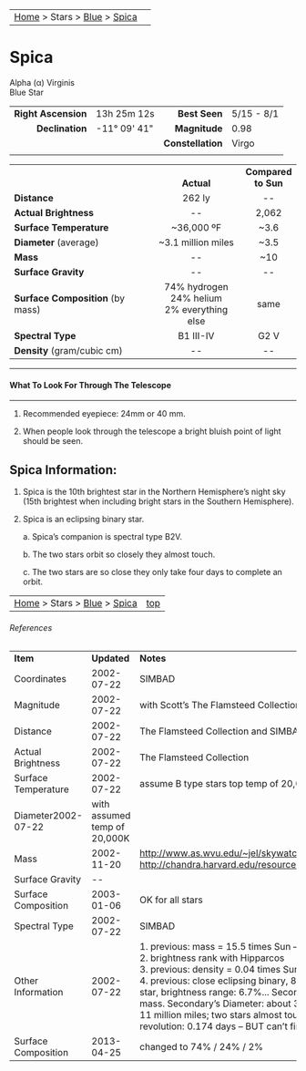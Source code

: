 <script src="/js/whatsup.js"></script>
<script type="text/javascript">
	var objectName ="Spica"
	var objectDesc ="Alpha Virginis</br>Blue Star"
	var objectImage=""
</script>

|    |    |
|:---|---:|
|[Home](/notes/#object-notes) > Stars > [Blue](../!blue-stars) > [Spica](#spica)| <div id=whatsup></div> |

# Spica
Alpha (&alpha;) Virginis<br/>
Blue Star

|   |   |   |   |
|--:|:--|--:|:--|
|**Right Ascension**|13h 25m 12s|**Best Seen**|5/15 - 8/1|
|**Declination**|-11&deg; 09' 41"|**Magnitude**|0.98|
|   |   |**Constellation**|Virgo|
|   |   |   |   |


|   |   |   |
|---|:---:|:---:|
|   | <br/>**Actual**| **Compared<br/>to Sun** |
|**Distance** | 262 ly | -- |
|**Actual Brightness**	 | --	 | 2,062 |
|**Surface Temperature** | ~36,000 ºF | ~3.6 |
|**Diameter** (average)  | ~3.1 million miles | ~3.5 |
|**Mass**	             | -- | ~10 |
|**Surface Gravity**	 | -- | -- |
|**Surface Composition** (by mass) |74% hydrogen<br/>24% helium<br/>2% everything else| same |
|**Spectral Type**       | B1 III-IV | G2 V | 
|**Density** (gram/cubic cm) | -- | -- | 

---
#### What To Look For Through The Telescope
---	

1.  Recommended eyepiece: 24mm or 40 mm.

1.  When people look through the telescope a bright bluish point of light should be seen.

## Spica Information:

1.  Spica is the 10th brightest star in the Northern Hemisphere’s night sky (15th brightest when including bright stars in the Southern Hemisphere).

1.  Spica is an eclipsing binary star.
 
      a.  Spica’s companion is spectral type B2V.

      b.  The two stars orbit so closely they almost touch.

      c.  The two stars are so close they only take four days to complete an orbit.
   
   
|    |    |
|:---|---:|
|[Home](/notes/#object-notes) > Stars > [Blue](../!blue-stars) > [Spica](#spica) | [top](#spica) |

###### References

|   |   |   |
|---|---|---|
|**Item**|**Updated**|**Notes**| 
|Coordinates|2002-07-22|SIMBAD|
|Magnitude|2002-07-22|with Scott’s The Flamsteed Collection|
|Distance|2002-07-22|The Flamsteed Collection and SIMBAD|
|Actual Brightness|2002-07-22|The Flamsteed Collection|
|Surface Temperature|2002-07-22|assume B type stars top temp of 20,000K|
|Diameter2002-07-22|with assumed temp of 20,000K|
|Mass	|2002-11-20|<http://www.as.wvu.edu/~jel/skywatch/skw9605.html> and <http://chandra.harvard.edu/resources/faq/sources/snr/snr5.html>|
|Surface Gravity| -- |   |
|Surface Composition|2003-01-06|OK for all stars|
|Spectral Type|2002-07-22|SIMBAD|
|Other Information|2002-07-22|1.   previous:  mass = 15.5 times Sun  – BUT how know this?<br/>2.   brightness rank with Hipparcos<br/>3.   previous: density = 0.04 times Sun – BUT how know this?<br/>4.   previous:   close eclipsing binary, 80% of the light from larger star, brightness range: 6.7%... Secondary’s Mass: 6.8 Sun’s mass.  Secondary’s Diameter: about 3 million miles... Separation 11 million miles;  two stars almost touching... Period of revolution: 0.174 days – BUT can’t find support for all this|
|Surface Composition|2013-04-25|changed to 74% / 24% / 2%|

